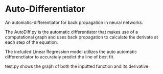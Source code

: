 # Auto-Differentiator
An automatic-differentiator for back propagation in neural networks.

The AutoDiff.py is the automatic differentiator that makes use of a computational graph and uses back propagation to calculate the derivate at each step of the equation. 

The included Linear Regression model utilizes the auto automatic differenctiator to accurately predict the line of best fit.

test.py shows the graph of both the inputted function and its derivative.
